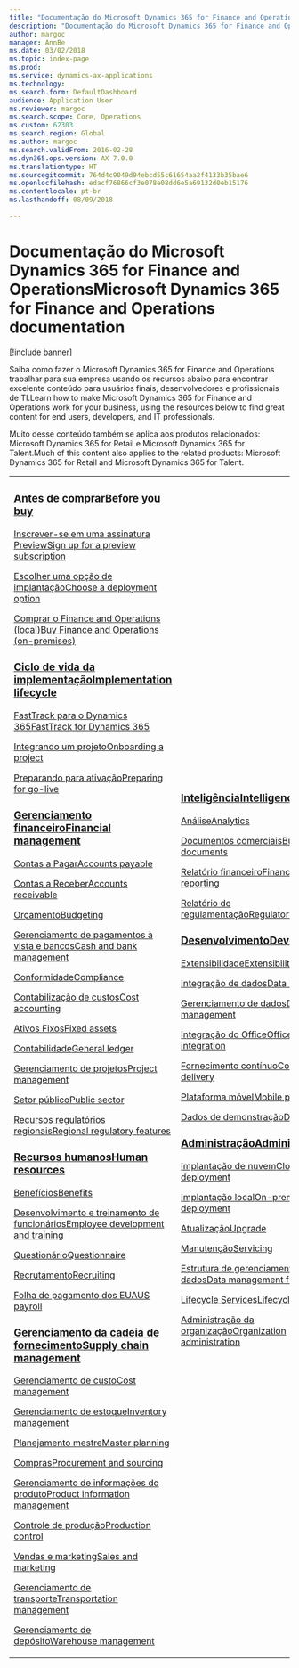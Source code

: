 ```yaml
---
title: "Documentação do Microsoft Dynamics 365 for Finance and Operations"
description: "Documentação do Microsoft Dynamics 365 for Finance and Operations."
author: margoc
manager: AnnBe
ms.date: 03/02/2018
ms.topic: index-page
ms.prod: 
ms.service: dynamics-ax-applications
ms.technology: 
ms.search.form: DefaultDashboard
audience: Application User
ms.reviewer: margoc
ms.search.scope: Core, Operations
ms.custom: 62303
ms.search.region: Global
ms.author: margoc
ms.search.validFrom: 2016-02-28
ms.dyn365.ops.version: AX 7.0.0
ms.translationtype: HT
ms.sourcegitcommit: 764d4c9049d94ebcd55c61654aa2f4133b35bae6
ms.openlocfilehash: edacf76866cf3e078e08dd6e5a69132d0eb15176
ms.contentlocale: pt-br
ms.lasthandoff: 08/09/2018

---
```


# <a name="microsoft-dynamics-365-for-finance-and-operations-documentation"></a><span data-ttu-id="f0908-103">Documentação do Microsoft Dynamics 365 for Finance and Operations</span><span class="sxs-lookup"><span data-stu-id="f0908-103">Microsoft Dynamics 365 for Finance and Operations documentation</span></span>
[!include [banner](includes/banner.md)]

<span data-ttu-id="f0908-104">Saiba como fazer o Microsoft Dynamics 365 for Finance and Operations trabalhar para sua empresa usando os recursos abaixo para encontrar excelente conteúdo para usuários finais, desenvolvedores e profissionais de TI.</span><span class="sxs-lookup"><span data-stu-id="f0908-104">Learn how to make Microsoft Dynamics 365 for Finance and Operations work for your business, using the resources below to find great content for end users, developers, and IT professionals.</span></span> 

<span data-ttu-id="f0908-105">Muito desse conteúdo também se aplica aos produtos relacionados: Microsoft Dynamics 365 for Retail e Microsoft Dynamics 365 for Talent.</span><span class="sxs-lookup"><span data-stu-id="f0908-105">Much of this content also applies to the related products: Microsoft Dynamics 365 for Retail and Microsoft Dynamics 365 for Talent.</span></span> 

<table>
<colgroup>
<col width="33%" />
<col width="33%" />
<col width="33%" />
</colgroup>
<tbody>
<tr class="odd">
<td>
<h3><span data-ttu-id="f0908-106"><a href="get-started/before-you-buy.md">Antes de comprar</a></span><span class="sxs-lookup"><span data-stu-id="f0908-106"><a href="get-started/before-you-buy.md">Before you buy</a></span></span></h3>
<p><span data-ttu-id="f0908-107"><a href="../dev-itpro/dev-tools/sign-up-preview-subscription.md">Inscrever-se em uma assinatura Preview</a></span><span class="sxs-lookup"><span data-stu-id="f0908-107"><a href="../dev-itpro/dev-tools/sign-up-preview-subscription.md">Sign up for a preview subscription</a></span></span></p>
 <p><span data-ttu-id="f0908-108"><a href="../dev-itpro/deployment/choose-deployment-type.md">Escolher uma opção de implantação</a></span><span class="sxs-lookup"><span data-stu-id="f0908-108"><a href="../dev-itpro/deployment/choose-deployment-type.md">Choose a deployment option</a></span></span></p>
 <p><span data-ttu-id="f0908-109"><a href="get-started/purchase-on-premises.md">Comprar o Finance and Operations (local)</a></span><span class="sxs-lookup"><span data-stu-id="f0908-109"><a href="get-started/purchase-on-premises.md">Buy Finance and Operations (on-premises)</a></span></span></p>

<h3><span data-ttu-id="f0908-110"><a href="imp-lifecycle/implementation-lifecycle.md">Ciclo de vida da implementação</a></span><span class="sxs-lookup"><span data-stu-id="f0908-110"><a href="imp-lifecycle/implementation-lifecycle.md">Implementation lifecycle</a></span></span></h3>
<p><span data-ttu-id="f0908-111"><a href="get-started/fasttrack-dynamics-365-overview.md">FastTrack para o Dynamics 365</a></span><span class="sxs-lookup"><span data-stu-id="f0908-111"><a href="get-started/fasttrack-dynamics-365-overview.md">FastTrack for Dynamics 365</a></span></span></p>
<p><span data-ttu-id="f0908-112"><a href="imp-lifecycle/onboard.md">Integrando um projeto</a></span><span class="sxs-lookup"><span data-stu-id="f0908-112"><a href="imp-lifecycle/onboard.md">Onboarding a project</a></span></span></p>
<p><span data-ttu-id="f0908-113"><a href="imp-lifecycle/prepare-go-live.md">Preparando para ativação</a></span><span class="sxs-lookup"><span data-stu-id="f0908-113"><a href="imp-lifecycle/prepare-go-live.md">Preparing for go-live</a></span></span></p>
  
<h3><span data-ttu-id="f0908-114"><a href="../financials/index.md">Gerenciamento financeiro</a></span><span class="sxs-lookup"><span data-stu-id="f0908-114"><a href="../financials/index.md">Financial management</a></span></span></h3>
<p><span data-ttu-id="f0908-115"><a href="../financials/accounts-payable/accounts-payable.md">Contas a Pagar</a></span><span class="sxs-lookup"><span data-stu-id="f0908-115"><a href="../financials/accounts-payable/accounts-payable.md">Accounts payable</a></span></span></p>
<p><span data-ttu-id="f0908-116"><a href="../financials/accounts-receivable/accounts-receivable.md">Contas a Receber</a></span><span class="sxs-lookup"><span data-stu-id="f0908-116"><a href="../financials/accounts-receivable/accounts-receivable.md">Accounts receivable</a></span></span></p>
<p><span data-ttu-id="f0908-117"><a href="../financials/budgeting/budgeting-overview.md">Orçamento</a></span><span class="sxs-lookup"><span data-stu-id="f0908-117"><a href="../financials/budgeting/budgeting-overview.md">Budgeting</a></span></span></p>
<p><span data-ttu-id="f0908-118"><a href="../financials/cash-bank-management/cash-bank-management.md">Gerenciamento de pagamentos à vista e bancos</a></span><span class="sxs-lookup"><span data-stu-id="f0908-118"><a href="../financials/cash-bank-management/cash-bank-management.md">Cash and bank management</a></span></span></p>
<p><span data-ttu-id="f0908-119"><a href="../financials/general-ledger/audit-policy-rules.md">Conformidade</a></span><span class="sxs-lookup"><span data-stu-id="f0908-119"><a href="../financials/general-ledger/audit-policy-rules.md">Compliance</a></span></span></p>
<p><span data-ttu-id="f0908-120"><a href="../financials/cost-accounting/cost-accounting-home-page.md">Contabilização de custos</a></span><span class="sxs-lookup"><span data-stu-id="f0908-120"><a href="../financials/cost-accounting/cost-accounting-home-page.md">Cost accounting</a></span></span></p>
<p><span data-ttu-id="f0908-121"><a href="../financials/fixed-assets/fixed-assets.md">Ativos Fixos</a></span><span class="sxs-lookup"><span data-stu-id="f0908-121"><a href="../financials/fixed-assets/fixed-assets.md">Fixed assets</a></span></span></p>
<p><span data-ttu-id="f0908-122"><a href="../financials/general-ledger/general-ledger.md">Contabilidade</a></span><span class="sxs-lookup"><span data-stu-id="f0908-122"><a href="../financials/general-ledger/general-ledger.md">General ledger</a></span></span></p>
<p><span data-ttu-id="f0908-123"><a href="../financials/project-management/overview-project-management-accounting.md">Gerenciamento de projetos</a></span><span class="sxs-lookup"><span data-stu-id="f0908-123"><a href="../financials/project-management/overview-project-management-accounting.md">Project management</a></span></span></p>
<p><span data-ttu-id="f0908-124"><a href="../financials/public-sector/public-sector-functionality.md">Setor público</a></span><span class="sxs-lookup"><span data-stu-id="f0908-124"><a href="../financials/public-sector/public-sector-functionality.md">Public sector</a></span></span></p>
<p><span data-ttu-id="f0908-125"><a href="../dev-itpro/lcs-solutions/country-region.md">Recursos regulatórios regionais</a></span><span class="sxs-lookup"><span data-stu-id="f0908-125"><a href="../dev-itpro/lcs-solutions/country-region.md">Regional regulatory features</a></span></span></p>

<H3><span data-ttu-id="f0908-126"><a href="hr/hr-landing-page.md">Recursos humanos</a></span><span class="sxs-lookup"><span data-stu-id="f0908-126"><a href="hr/hr-landing-page.md">Human resources</a></span></span></h3>
<p><span data-ttu-id="f0908-127"><a href="../talent/manage-benefit-program.md">Benefícios</a></span><span class="sxs-lookup"><span data-stu-id="f0908-127"><a href="../talent/manage-benefit-program.md">Benefits</a></span></span></p>
<p><span data-ttu-id="f0908-128"><a href="../talent/performance-management-overview.md">Desenvolvimento e treinamento de funcionários</a></span><span class="sxs-lookup"><span data-stu-id="f0908-128"><a href="../talent/performance-management-overview.md">Employee development and training</a></span></span></p>
<p><span data-ttu-id="f0908-129"><a href="../talent/questionnaires.md">Questionário</a></span><span class="sxs-lookup"><span data-stu-id="f0908-129"><a href="../talent/questionnaires.md">Questionnaire</a></span></span></p>
<p><span data-ttu-id="f0908-130"><a href="hr/manage-recruiting-process.md">Recrutamento</a></span><span class="sxs-lookup"><span data-stu-id="f0908-130"><a href="hr/manage-recruiting-process.md">Recruiting</a></span></span></p>
<p><span data-ttu-id="f0908-131"><a href="hr/localizations/noam-usa-payroll.md">Folha de pagamento dos EUA</a></span><span class="sxs-lookup"><span data-stu-id="f0908-131"><a href="hr/localizations/noam-usa-payroll.md">US payroll</a></span></span></p>

<h3><span data-ttu-id="f0908-132"><a href="../supply-chain/index.md">Gerenciamento da cadeia de fornecimento</a></span><span class="sxs-lookup"><span data-stu-id="f0908-132"><a href="../supply-chain/index.md">Supply chain management</a></span></span></h3>
<p><span data-ttu-id="f0908-133"><a href="../supply-chain/cost-management/costing-sheets.md">Gerenciamento de custo</a></span><span class="sxs-lookup"><span data-stu-id="f0908-133"><a href="../supply-chain/cost-management/costing-sheets.md">Cost management</a></span></span></p>
<p><span data-ttu-id="f0908-134"><a href="../supply-chain/inventory/inventory-home-page.md">Gerenciamento de estoque</a></span><span class="sxs-lookup"><span data-stu-id="f0908-134"><a href="../supply-chain/inventory/inventory-home-page.md">Inventory management</a></span></span></p>
<p><span data-ttu-id="f0908-135"><a href="../supply-chain/master-planning/master-plans.md">Planejamento mestre</a></span><span class="sxs-lookup"><span data-stu-id="f0908-135"><a href="../supply-chain/master-planning/master-plans.md">Master planning</a></span></span></p>
<p><span data-ttu-id="f0908-136"><a href="../supply-chain/procurement/procurement-sourcing-overview.md">Compras</a></span><span class="sxs-lookup"><span data-stu-id="f0908-136"><a href="../supply-chain/procurement/procurement-sourcing-overview.md">Procurement and sourcing</a></span></span></p>
<p><span data-ttu-id="f0908-137"><a href="../supply-chain/pim/product-information.md">Gerenciamento de informações do produto</a></span><span class="sxs-lookup"><span data-stu-id="f0908-137"><a href="../supply-chain/pim/product-information.md">Product information management</a></span></span></p>
<p><span data-ttu-id="f0908-138"><a href="../supply-chain/production-control/production-process-overview.md">Controle de produção</a></span><span class="sxs-lookup"><span data-stu-id="f0908-138"><a href="../supply-chain/production-control/production-process-overview.md">Production control</a></span></span></p>
<p><span data-ttu-id="f0908-139"><a href="../supply-chain/sales-marketing/overview-sales-marketing.md">Vendas e marketing</a></span><span class="sxs-lookup"><span data-stu-id="f0908-139"><a href="../supply-chain/sales-marketing/overview-sales-marketing.md">Sales and marketing</a></span></span></p>
<p><span data-ttu-id="f0908-140"><a href="../supply-chain/transportation/transportation-management-overview.md">Gerenciamento de transporte</a></span><span class="sxs-lookup"><span data-stu-id="f0908-140"><a href="../supply-chain/transportation/transportation-management-overview.md">Transportation management</a></span></span></p>
<p><span data-ttu-id="f0908-141"><a href="../supply-chain/warehousing/warehouse-configuration.md">Gerenciamento de depósito</a></span><span class="sxs-lookup"><span data-stu-id="f0908-141"><a href="../supply-chain/warehousing/warehouse-configuration.md">Warehouse management</a></span></span></p>

</td>
<td>
<h3><span data-ttu-id="f0908-142"><a href="../dev-itpro/analytics/bi-reporting-home-page.md">Inteligência</a></span><span class="sxs-lookup"><span data-stu-id="f0908-142"><a href="../dev-itpro/analytics/bi-reporting-home-page.md">Intelligence</a></span></span></h3>
<p><span data-ttu-id="f0908-143"><a href="../dev-itpro/analytics/analytics.md">Análise</a></span><span class="sxs-lookup"><span data-stu-id="f0908-143"><a href="../dev-itpro/analytics/analytics.md">Analytics</a></span></span></p>
 <p><span data-ttu-id="f0908-144"><a href="../dev-itpro/analytics/document-reporting-services.md">Documentos comerciais</a></span><span class="sxs-lookup"><span data-stu-id="f0908-144"><a href="../dev-itpro/analytics/document-reporting-services.md">Business documents</a></span></span></p>
<p><span data-ttu-id="f0908-145"><a href="../dev-itpro/analytics/financial-reporting-intro.md">Relatório financeiro</a></span><span class="sxs-lookup"><span data-stu-id="f0908-145"><a href="../dev-itpro/analytics/financial-reporting-intro.md">Financial reporting</a></span></span></p>
<p><span data-ttu-id="f0908-146"><a href="../dev-itpro/analytics/general-electronic-reporting.md">Relatório de regulamentação</a></span><span class="sxs-lookup"><span data-stu-id="f0908-146"><a href="../dev-itpro/analytics/general-electronic-reporting.md">Regulatory reporting</a></span></span></p>



<h3><span data-ttu-id="f0908-147"><a href="../dev-itpro/dev-tools/developer-home-page.md">Desenvolvimento</span><span class="sxs-lookup"><span data-stu-id="f0908-147"><a href="../dev-itpro/dev-tools/developer-home-page.md">Development</span></span></h3>
<p><span data-ttu-id="f0908-148"><a href="../dev-itpro/extensibility/extensibility-home-page.md">Extensibilidade</a></span><span class="sxs-lookup"><span data-stu-id="f0908-148"><a href="../dev-itpro/extensibility/extensibility-home-page.md">Extensibility</a></span></span></p>

<p><span data-ttu-id="f0908-149"><a href="../dev-itpro/data-entities/integration-overview.md">Integração de dados</a></span><span class="sxs-lookup"><span data-stu-id="f0908-149"><a href="../dev-itpro/data-entities/integration-overview.md">Data integration</a></span></span></p>
<p><span data-ttu-id="f0908-150"><a href="../dev-itpro/data-entities/data-entities.md">Gerenciamento de dados</a></span><span class="sxs-lookup"><span data-stu-id="f0908-150"><a href="../dev-itpro/data-entities/data-entities.md">Data management</a></span></span></p>

<p><span data-ttu-id="f0908-151"><a href="../dev-itpro/office-integration/office-integration.md">Integração do Office</a></span><span class="sxs-lookup"><span data-stu-id="f0908-151"><a href="../dev-itpro/office-integration/office-integration.md">Office integration</a></span></span></p>
<p><span data-ttu-id="f0908-152"><a href="../dev-itpro/dev-tools/continuous-delivery-home-page.md">Fornecimento contínuo</a></span><span class="sxs-lookup"><span data-stu-id="f0908-152"><a href="../dev-itpro/dev-tools/continuous-delivery-home-page.md">Continuous delivery</a></span></span></p>
<p><span data-ttu-id="f0908-153"><a href="../dev-itpro/mobile-apps/platform/mobile-platform-home-page.md">Plataforma móvel</a></span><span class="sxs-lookup"><span data-stu-id="f0908-153"><a href="../dev-itpro/mobile-apps/platform/mobile-platform-home-page.md">Mobile platform</a></span></span></p>
<p><span data-ttu-id="f0908-154"><a href="get-started/demo-data.md">Dados de demonstração</a></span><span class="sxs-lookup"><span data-stu-id="f0908-154"><a href="get-started/demo-data.md">Demo data</a></span></span></p>

<h3><span data-ttu-id="f0908-155"><a href="../dev-itpro/sysadmin/system-administration-home-page.md">Administração</span><span class="sxs-lookup"><span data-stu-id="f0908-155"><a href="../dev-itpro/sysadmin/system-administration-home-page.md">Administration</span></span></h3>
<p><span data-ttu-id="f0908-156"><a href="../dev-itpro/deployment/cloud-deployment-overview.md">Implantação de nuvem</a></span><span class="sxs-lookup"><span data-stu-id="f0908-156"><a href="../dev-itpro/deployment/cloud-deployment-overview.md">Cloud deployment</a></span></span></p>
<p><span data-ttu-id="f0908-157"><a href="../dev-itpro/deployment/on-premises-deployment-landing-page.md">Implantação local</a></span><span class="sxs-lookup"><span data-stu-id="f0908-157"><a href="../dev-itpro/deployment/on-premises-deployment-landing-page.md">On-premises deployment</a></span></span></p>
<p><span data-ttu-id="f0908-158"><a href="../dev-itpro/migration-upgrade/upgrade-home-page.md">Atualização</a></span><span class="sxs-lookup"><span data-stu-id="f0908-158"><a href="../dev-itpro/migration-upgrade/upgrade-home-page.md">Upgrade</a></span></span></p>
<p><span data-ttu-id="f0908-159"><a href="../dev-itpro/dev-tools/continuous-delivery-home-page.md#servicing">Manutenção</a></span><span class="sxs-lookup"><span data-stu-id="f0908-159"><a href="../dev-itpro/dev-tools/continuous-delivery-home-page.md#servicing">Servicing</a></span></span></p>
<p><span data-ttu-id="f0908-160"><a href="../dev-itpro/data-entities/data-entities.md">Estrutura de gerenciamento de dados</a></span><span class="sxs-lookup"><span data-stu-id="f0908-160"><a href="../dev-itpro/data-entities/data-entities.md">Data management framework</a></span></span></p>
<p><span data-ttu-id="f0908-161"><a href="../dev-itpro/lifecycle-services/lcs.md">Lifecycle Services</a></span><span class="sxs-lookup"><span data-stu-id="f0908-161"><a href="../dev-itpro/lifecycle-services/lcs.md">Lifecycle Services</a></span></span></p>
<p><span data-ttu-id="f0908-162"><a href="organization-administration/organization-administration-home-page.md">Administração da organização</a></span><span class="sxs-lookup"><span data-stu-id="f0908-162"><a href="organization-administration/organization-administration-home-page.md">Organization administration</a></span></span></p>
</td>
<td>
<h3><span data-ttu-id="f0908-163">Produtos relacionados</span><span class="sxs-lookup"><span data-stu-id="f0908-163">Related products</span></span></h3>
<h4><span data-ttu-id="f0908-164"><a href="../retail/index.md">Dynamics 365 for Retail</a></span><span class="sxs-lookup"><span data-stu-id="f0908-164"><a href="../retail/index.md">Dynamics 365 for Retail</a></span></span></h4>
<p><span data-ttu-id="f0908-165"><a href="../retail/call-center-functionality.md">Call center</span><span class="sxs-lookup"><span data-stu-id="f0908-165"><a href="../retail/call-center-functionality.md">Call center</span></span></p>
<p><span data-ttu-id="f0908-166"><a href="../retail/define-maintain-retail-channels.md">Configuração e gerenciamento de canal</span><span class="sxs-lookup"><span data-stu-id="f0908-166"><a href="../retail/define-maintain-retail-channels.md">Channel setup and management</span></span></p>
<p><span data-ttu-id="f0908-167"><a href="../retail/retail-peripherals-overview.md">MPOS e Cloud POS</span><span class="sxs-lookup"><span data-stu-id="f0908-167"><a href="../retail/retail-peripherals-overview.md">MPOS and Cloud POS</span></span></p>
<p><span data-ttu-id="f0908-168"><a href="../retail/dev-itpro/dev-retail-home-page.md">Desenvolvedor e administrador do Retail</span><span class="sxs-lookup"><span data-stu-id="f0908-168"><a href="../retail/dev-itpro/dev-retail-home-page.md">Retail developer and administration</span></span></p>

<h4><span data-ttu-id="f0908-169"><a href="../talent/index.md">Dynamics 365 for Talent</a></span><span class="sxs-lookup"><span data-stu-id="f0908-169"><a href="../talent/index.md">Dynamics 365 for Talent</a></span></span></h4>
<p><span data-ttu-id="f0908-170"><a href="../talent/manage-benefit-program.md">Benefícios</a></span><span class="sxs-lookup"><span data-stu-id="f0908-170"><a href="../talent/manage-benefit-program.md">Benefits</a></span></span></p>
<p><span data-ttu-id="f0908-171"><a href="../talent/performance-management-overview.md">Desenvolvimento e treinamento de funcionários</a></span><span class="sxs-lookup"><span data-stu-id="f0908-171"><a href="../talent/performance-management-overview.md">Employee development and training</a></span></span></p>
<p><span data-ttu-id="f0908-172"><a href="../talent/questionnaires.md">Questionário</a></span><span class="sxs-lookup"><span data-stu-id="f0908-172"><a href="../talent/questionnaires.md">Questionnaire</a></span></span></p>

</td>
</tr>

</tbody>
</table>


